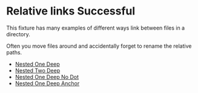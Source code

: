 # Relative links Successful

This fixture has many examples of different ways link between files in a directory.

Often you move files around and accidentally forget to rename the relative paths.

- [Nested One Deep](./nested/one-deep.md)
- [Nested Two Deep](./nested/nested/two-deep.md)
- [Nested One Deep No Dot](/fixtures/valid/relative-links/nested/one-deep.md)
- [Nested One Deep Anchor](./nested/one-deep.md#heading)